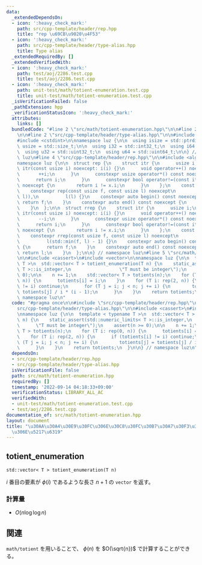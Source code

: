```yaml
---
data:
  _extendedDependsOn:
  - icon: ':heavy_check_mark:'
    path: src/cpp-template/header/rep.hpp
    title: "rep \u69CB\u9020\u4F53"
  - icon: ':heavy_check_mark:'
    path: src/cpp-template/header/type-alias.hpp
    title: Type alias
  _extendedRequiredBy: []
  _extendedVerifiedWith:
  - icon: ':heavy_check_mark:'
    path: test/aoj/2286.test.cpp
    title: test/aoj/2286.test.cpp
  - icon: ':heavy_check_mark:'
    path: unit-test/math/totient-enumeration.test.cpp
    title: unit-test/math/totient-enumeration.test.cpp
  _isVerificationFailed: false
  _pathExtension: hpp
  _verificationStatusIcon: ':heavy_check_mark:'
  attributes:
    links: []
  bundledCode: "#line 2 \"src/math/totient-enumeration.hpp\"\n\n#line 2 \"src/cpp-template/header/rep.hpp\"\
    \n\n#line 2 \"src/cpp-template/header/type-alias.hpp\"\n\n#include <cstddef>\n\
    #include <cstdint>\n\nnamespace luz {\n\n  using isize = std::ptrdiff_t;\n  using\
    \ usize = std::size_t;\n\n  using i32 = std::int32_t;\n  using i64 = std::int64_t;\n\
    \  using u32 = std::uint32_t;\n  using u64 = std::uint64_t;\n\n} // namespace\
    \ luz\n#line 4 \"src/cpp-template/header/rep.hpp\"\n\n#include <algorithm>\n\n\
    namespace luz {\n\n  struct rep {\n    struct itr {\n      usize i;\n      constexpr\
    \ itr(const usize i) noexcept: i(i) {}\n      void operator++() noexcept {\n \
    \       ++i;\n      }\n      constexpr usize operator*() const noexcept {\n  \
    \      return i;\n      }\n      constexpr bool operator!=(const itr x) const\
    \ noexcept {\n        return i != x.i;\n      }\n    };\n    const itr f, l;\n\
    \    constexpr rep(const usize f, const usize l) noexcept\n        : f(std::min(f,\
    \ l)),\n          l(l) {}\n    constexpr auto begin() const noexcept {\n     \
    \ return f;\n    }\n    constexpr auto end() const noexcept {\n      return l;\n\
    \    }\n  };\n\n  struct rrep {\n    struct itr {\n      usize i;\n      constexpr\
    \ itr(const usize i) noexcept: i(i) {}\n      void operator++() noexcept {\n \
    \       --i;\n      }\n      constexpr usize operator*() const noexcept {\n  \
    \      return i;\n      }\n      constexpr bool operator!=(const itr x) const\
    \ noexcept {\n        return i != x.i;\n      }\n    };\n    const itr f, l;\n\
    \    constexpr rrep(const usize f, const usize l) noexcept\n        : f(l - 1),\n\
    \          l(std::min(f, l) - 1) {}\n    constexpr auto begin() const noexcept\
    \ {\n      return f;\n    }\n    constexpr auto end() const noexcept {\n     \
    \ return l;\n    }\n  };\n\n} // namespace luz\n#line 5 \"src/math/totient-enumeration.hpp\"\
    \n\n#include <cassert>\n#include <vector>\n\nnamespace luz {\n\n  template < typename\
    \ T >\n  std::vector< T > totient_enumeration(T n) {\n    static_assert(std::numeric_limits<\
    \ T >::is_integer,\n                  \"T must be integer\");\n    assert(n >=\
    \ 0);\n\n    n += 1;\n    std::vector< T > totients(n);\n    for (T i: rep(0,\
    \ n)) {\n      totients[i] = i;\n    }\n    for (T i: rep(2, n)) {\n      if (totients[i]\
    \ != i) continue;\n      for (T j = i; j < n; j += i) {\n        totients[j] =\
    \ totients[j] / i * (i - 1);\n      }\n    }\n    return totients;\n  }\n\n} //\
    \ namespace luz\n"
  code: "#pragma once\n\n#include \"src/cpp-template/header/rep.hpp\"\n#include \"\
    src/cpp-template/header/type-alias.hpp\"\n\n#include <cassert>\n#include <vector>\n\
    \nnamespace luz {\n\n  template < typename T >\n  std::vector< T > totient_enumeration(T\
    \ n) {\n    static_assert(std::numeric_limits< T >::is_integer,\n            \
    \      \"T must be integer\");\n    assert(n >= 0);\n\n    n += 1;\n    std::vector<\
    \ T > totients(n);\n    for (T i: rep(0, n)) {\n      totients[i] = i;\n    }\n\
    \    for (T i: rep(2, n)) {\n      if (totients[i] != i) continue;\n      for\
    \ (T j = i; j < n; j += i) {\n        totients[j] = totients[j] / i * (i - 1);\n\
    \      }\n    }\n    return totients;\n  }\n\n} // namespace luz\n"
  dependsOn:
  - src/cpp-template/header/rep.hpp
  - src/cpp-template/header/type-alias.hpp
  isVerificationFile: false
  path: src/math/totient-enumeration.hpp
  requiredBy: []
  timestamp: '2022-09-14 04:18:33+09:00'
  verificationStatus: LIBRARY_ALL_AC
  verifiedWith:
  - unit-test/math/totient-enumeration.test.cpp
  - test/aoj/2286.test.cpp
documentation_of: src/math/totient-enumeration.hpp
layout: document
title: "\u30AA\u30A4\u30E9\u30FC\u306E\u30C8\u30FC\u30B7\u30A7\u30F3\u30C8\u95A2\u6570\
  \u306E\u5217\u6319"
---
```


## totient_enumeration
```
std::vector< T > totient_enumeration(T n)
```

$i$ 番目の要素が $\phi(i)$ であるような長さ $n+1$ の `vector` を返す。

### 計算量
- $O(n \log \log n)$

## 関連
`math/totient` を用いることで、 $\phi(n)$ を $O(\sqrt{n})$ で計算することができる。
